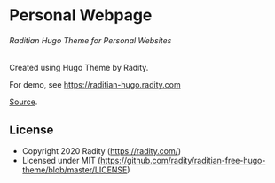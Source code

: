 # Personal Webpage
###### Raditian Hugo Theme for Personal Websites

Created using Hugo Theme by Radity.

For demo, see https://raditian-hugo.radity.com

[Source](https://github.com/radity/raditian-free-hugo-theme/archive/master.zip).
## License

- Copyright 2020 Radity (https://radity.com/)
- Licensed under MIT (https://github.com/radity/raditian-free-hugo-theme/blob/master/LICENSE)

